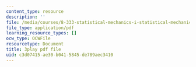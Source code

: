 ```yaml
---
content_type: resource
description: ''
file: /media/courses/8-333-statistical-mechanics-i-statistical-mechanics-of-particles-fall-2013/c3d07415ae30b0415845de789aec3410_JaEqS1ozlHY.pdf
file_type: application/pdf
learning_resource_types: []
ocw_type: OCWFile
resourcetype: Document
title: 3play pdf file
uid: c3d07415-ae30-b041-5845-de789aec3410
---
```


